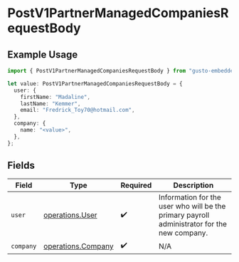 # PostV1PartnerManagedCompaniesRequestBody

## Example Usage

```typescript
import { PostV1PartnerManagedCompaniesRequestBody } from "gusto-embedded/models/operations";

let value: PostV1PartnerManagedCompaniesRequestBody = {
  user: {
    firstName: "Madaline",
    lastName: "Kemmer",
    email: "Fredrick_Toy70@hotmail.com",
  },
  company: {
    name: "<value>",
  },
};
```

## Fields

| Field                                                                                       | Type                                                                                        | Required                                                                                    | Description                                                                                 |
| ------------------------------------------------------------------------------------------- | ------------------------------------------------------------------------------------------- | ------------------------------------------------------------------------------------------- | ------------------------------------------------------------------------------------------- |
| `user`                                                                                      | [operations.User](../../models/operations/user.md)                                          | :heavy_check_mark:                                                                          | Information for the user who will be the primary payroll administrator for the new company. |
| `company`                                                                                   | [operations.Company](../../models/operations/company.md)                                    | :heavy_check_mark:                                                                          | N/A                                                                                         |